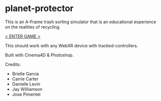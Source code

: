 # planet-protector

This is an A-Frame trash sorting simulator that is an educational experience on the realities of recycling.

[< ENTER GAME >](https://jedpimentel.github.io/planet-protector/)

This should work with any WebXR device with tracked-controllers.

Built with Cinema4D & Photoshop.

Credits:

- Brielle Garcia
- Carrie Carter
- Danielle Levin
- Jay Williamson
- Jose Pimentel